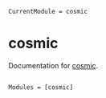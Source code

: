 ```@meta
CurrentModule = cosmic
```

# cosmic

Documentation for [cosmic](https://github.com/aburousan/cosmic.jl).

```@index
```

```@autodocs
Modules = [cosmic]
```
